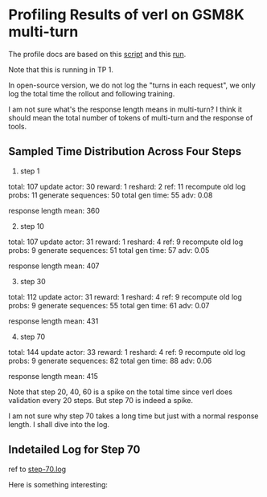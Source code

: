 # Profiling Results of verl on GSM8K multi-turn

The profile docs are based on this [script](https://github.com/zhaochenyang20/Awesome-ML-SYS-Tutorial/blob/main/rlhf/verl/multi-turn/tool_examples/debug-tp-2-multi-turn.md) and this [run](https://wandb.ai/zhaochenyang20/verl-profile-sglang-qwen2.5/runs/2xv2fcad?nw=nwuserzhaochenyang20).

Note that this is running in TP 1.

In open-source version, we do not log the "turns in each request", we only log the total time the rollout and following training.

I am not sure what's the response length means in multi-turn? I think it should mean the total number of tokens of multi-turn and the response of tools.

## Sampled Time Distribution Across Four Steps

1. step 1

total: 107
update actor: 30
reward: 1
reshard: 2
ref: 11
recompute old log probs: 11
generate sequences: 50
total gen time: 55
adv: 0.08

response length mean: 360

2. step 10

total: 107
update actor: 31
reward: 1
reshard: 4
ref: 9
recompute old log probs: 9
generate sequences: 51
total gen time: 57
adv: 0.05

response length mean: 407

3. step 30

total: 112
update actor: 31
reward: 1
reshard: 4
ref: 9
recompute old log probs: 9
generate sequences: 55
total gen time: 61
adv: 0.07

response length mean: 431

4. step 70

total: 144
update actor: 33
reward: 1
reshard: 4
ref: 9
recompute old log probs: 9
generate sequences: 82
total gen time: 88
adv: 0.06

response length mean: 415

Note that step 20, 40, 60 is a spike on the total time since verl does validation every 20 steps. But step 70 is indeed a spike.

I am not sure why step 70 takes a long time but just with a normal response length. I shall dive into the log.

## Indetailed Log for Step 70

ref to [step-70.log](./step-70.txt)

Here is something interesting: